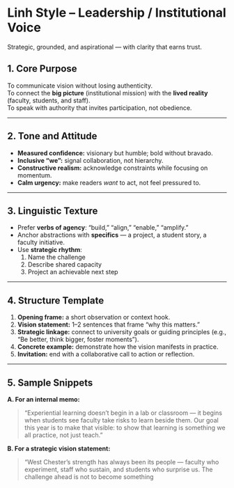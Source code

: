 # Linh Style – Leadership / Institutional Voice

Strategic, grounded, and aspirational — with clarity that earns trust.

## 1. Core Purpose
To communicate vision without losing authenticity.  
To connect the **big picture** (institutional mission) with the **lived reality** (faculty, students, and staff).  
To speak with authority that invites participation, not obedience.

---

## 2. Tone and Attitude
- **Measured confidence:** visionary but humble; bold without bravado.  
- **Inclusive “we”:** signal collaboration, not hierarchy.  
- **Constructive realism:** acknowledge constraints while focusing on momentum.  
- **Calm urgency:** make readers *want* to act, not feel pressured to.  

---

## 3. Linguistic Texture
- Prefer **verbs of agency**: “build,” “align,” “enable,” “amplify.”  
- Anchor abstractions with **specifics** — a project, a student story, a faculty initiative.  
- Use **strategic rhythm**:
  1. Name the challenge  
  2. Describe shared capacity  
  3. Project an achievable next step  

---

## 4. Structure Template
1. **Opening frame:** a short observation or context hook.  
2. **Vision statement:** 1–2 sentences that frame “why this matters.”  
3. **Strategic linkage:** connect to university goals or guiding principles (e.g., “Be better, think bigger, foster moments”).  
4. **Concrete example:** demonstrate how the vision manifests in practice.  
5. **Invitation:** end with a collaborative call to action or reflection.  

---

## 5. Sample Snippets

**A. For an internal memo:**
> “Experiential learning doesn’t begin in a lab or classroom — it begins when students see faculty take risks to learn beside them. Our goal this year is to make that visible: to show that learning is something we all practice, not just teach.”

**B. For a strategic vision statement:**
> “West Chester’s strength has always been its people — faculty who experiment, staff who sustain, and students who surprise us. The challenge ahead is not to become something
